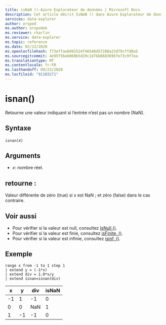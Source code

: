 ```yaml
---
title: isNaN ()-Azure Explorateur de données | Microsoft Docs
description: Cet article décrit IsNaN () dans Azure Explorateur de données.
services: data-explorer
author: orspod
ms.author: orspodek
ms.reviewer: rkarlin
ms.service: data-explorer
ms.topic: reference
ms.date: 02/13/2020
ms.openlocfilehash: f73effae8d91524f46548d57288a23d79cffd0a5
ms.sourcegitcommit: 4e95f5beb060b5d29c1d7bb8683695fe73c9f7ea
ms.translationtype: MT
ms.contentlocale: fr-FR
ms.lasthandoff: 09/23/2020
ms.locfileid: "91103271"
---
```

# <a name="isnan"></a>isnan()

Retourne une valeur indiquant si l’entrée n’est pas un nombre (NaN).  

## <a name="syntax"></a>Syntaxe

`isnan(`*x*`)`

## <a name="arguments"></a>Arguments

* *x*: nombre réel.

## <a name="returns"></a>retourne :

Valeur différente de zéro (true) si x est NaN ; et zéro (false) dans le cas contraire.

## <a name="see-also"></a>Voir aussi

* Pour vérifier si la valeur est null, consultez [IsNull ()](isnullfunction.md).
* Pour vérifier si la valeur est finie, consultez [isFinite, ()](isfinitefunction.md).
* Pour vérifier si la valeur est infinie, consultez [isinf, ()](isinffunction.md).

## <a name="example"></a>Exemple

```kusto
range x from -1 to 1 step 1
| extend y = (-1*x) 
| extend div = 1.0*x/y
| extend isnan=isnan(div)
```

|x|y|div|isNaN|
|---|---|---|---|
|-1|1|-1|0|
|0|0|NaN|1|
|1|-1|-1|0|